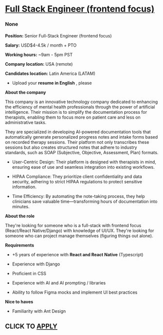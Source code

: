 # [Full Stack Engineer (frontend focus) ](https://www.remotewlb.com/apply/full-stack-engineer-frontend-focus-140206)  
### None  
####  

**Position:** Senior Full-Stack Engineer (frontend focus)

 **Salary:** USD$4-4.5k / month + PTO

 **Working hours:** ~9am - 5pm PST

 **Company location:** USA (remote)

 **Candidates location:** Latin America (LATAM)

  * Upload your **resume in English** , please

 **About the company**

This company is an innovative technology company dedicated to enhancing the efficiency of mental health professionals through the power of artificial intelligence. Their mission is to simplify the documentation process for therapists, enabling them to focus more on patient care and less on administrative tasks.

They are specialized in developing AI-powered documentation tools that automatically generate personalized progress notes and intake forms based on recorded therapy sessions. Their platform not only transcribes these sessions but also creates structured notes that adhere to industry standards, such as SOAP (Subjective, Objective, Assessment, Plan) formats.

  * User-Centric Design: Their platform is designed with therapists in mind, ensuring ease of use and seamless integration into existing workflows.

  * HIPAA Compliance: They prioritize client confidentiality and data security, adhering to strict HIPAA regulations to protect sensitive information.

  * Time Efficiency: By automating the note-taking process, they help clinicians save valuable time—transforming hours of documentation into minutes.

 **About the role**

They're looking for someone who is a full-stack with frontend focus (React/React Native/Django) with knowledge of UI/UX. They're looking for someone who can project manage themselves (figuring things out alone).

 **Requirements**

  * +5 years of experience with **React and React Native** (Typescript)

  * Experience with Django

  * Proficient in CSS

  * Experience with AI and AI prompting / libraries

  * Ability to follow Figma mocks and implement UI best practices

 **Nice to haves**

  * Familiarity with Ant Design

  
## CLICK TO [APPLY](https://www.remotewlb.com/apply/full-stack-engineer-frontend-focus-140206)

